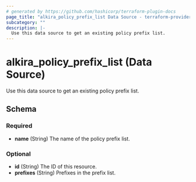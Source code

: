 ```yaml
---
# generated by https://github.com/hashicorp/terraform-plugin-docs
page_title: "alkira_policy_prefix_list Data Source - terraform-provider-alkira"
subcategory: ""
description: |-
  Use this data source to get an existing policy prefix list.
---
```


# alkira_policy_prefix_list (Data Source)

Use this data source to get an existing policy prefix list.



<!-- schema generated by tfplugindocs -->
## Schema

### Required

- **name** (String) The name of the policy prefix list.

### Optional

- **id** (String) The ID of this resource.
- **prefixes** (String) Prefixes in the prefix list.


